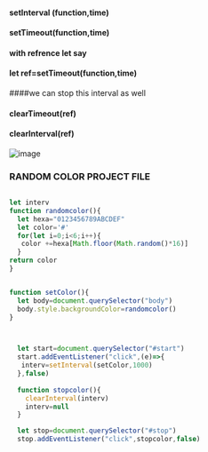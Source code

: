 
#### setInterval (function,time)
#### setTimeout(function,time)
#### with refrence let say
#### let ref=setTimeout(function,time)
####we can stop this interval as well
#### clearTimeout(ref)
#### clearInterval(ref)
![image](https://github.com/user-attachments/assets/8b3b266f-a7a3-45af-b247-a014f8735994)


### RANDOM COLOR PROJECT FILE
```javascript

let interv
function randomcolor(){
  let hexa="0123456789ABCDEF"
  let color='#'
  for(let i=0;i<6;i++){
   color +=hexa[Math.floor(Math.random()*16)]
  }
return color
}


function setColor(){
  let body=document.querySelector("body")
  body.style.backgroundColor=randomcolor()
}



  let start=document.querySelector("#start")
  start.addEventListener("click",(e)=>{
   interv=setInterval(setColor,1000)
  },false)
  
  function stopcolor(){
    clearInterval(interv)
    interv=null
  }

  let stop=document.querySelector("#stop")
  stop.addEventListener("click",stopcolor,false)

```







 ```

